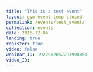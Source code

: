 ```yaml
---
title: "This is a test event"
layout: gym-event-temp-closed
permalink: /events/test_event/
collection: events
date: 2016-12-04
landing: true
register: true
video: false
webinar_ID: 1922962652293998851
video_ID:
---
```

